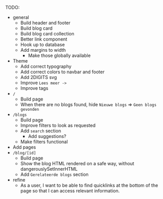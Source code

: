 TODO:
- general
  - Build header and footer
  - Build blog card
  - Build blog card collection
  - Better link component
  - Hook up to database
  - Add margins to width
    - Make those globally available
- Theme
  - Add correct typography
  - Add correct colors to navbar and footer
  - Add 2DIGITS svg
  - Improve `Lees meer ->`
  - Improve tags
- `/`
  - Build page
  - When there are no blogs found, hide `Nieuwe blogs` => `Geen blogs gevonden`
- `/blogs`
  - Build page 
  - Improve filters to look as requested 
  - Add `search` section
    - Add suggestions?
  - Make filters functional
- Add pages
- `/blog/[id]`
  - Build page
  - Show the blog HTML rendered on a safe way, without dangerouslySetInnerHTML
  - Add `Gerelateerde blogs` section
- refine
  - As a user, I want to be able to find quicklinks at the bottom of the page so that I can access relevant information. 